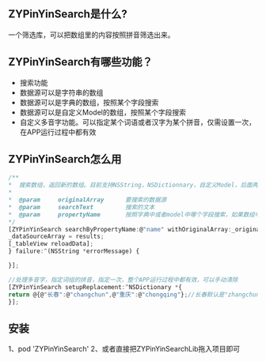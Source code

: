 ## ZYPinYinSearch是什么?
一个筛选库，可以把数组里的内容按照拼音筛选出来。

## ZYPinYinSearch有哪些功能？

* 搜索功能
*  数据源可以是字符串的数组
*  数据源可以是字典的数组，按照某个字段搜索
*  数据源可以是自定义Model的数组，按照某个字段搜索
* 自定义多音字功能。可以指定某个词语或者汉字为某个拼音，仅需设置一次，在APP运行过程中都有效

## ZYPinYinSearch怎么用
```javascript
/**
*  搜索数组，返回新的数组。目前支持NSString，NSDictionnary，自定义Model，后面两个可以指定按照哪个字段搜索
*
*  @param     originalArray      要搜索的数据源
*  @param     searchText         搜索的文本
*  @param     propertyName       按照字典中或者model中哪个字段搜索，如果数组中存的是NSString，则传@""即可
*/
[ZYPinYinSearch searchByPropertyName:@"name" withOriginalArray:_originalArray searchText:searchBar.text success:^(NSArray *results) {
_dataSourceArray = results;
[_tableView reloadData];
} failure:^(NSString *errorMessage) {

}];

//处理多音字，指定词组的拼音，指定一次，整个APP运行过程中都有效，可以手动清除
[ZYPinYinSearch setupReplacement:^NSDictionary *{
return @{@"长春":@"changchun",@"重庆":@"chongqing"};//长春默认是"zhangchun"，所以咱们这里可以特殊设置成"changchun"
}];
```
## 安装
1、pod 'ZYPinYinSearch'
2、或者直接把ZYPinYinSearchLib拖入项目即可

